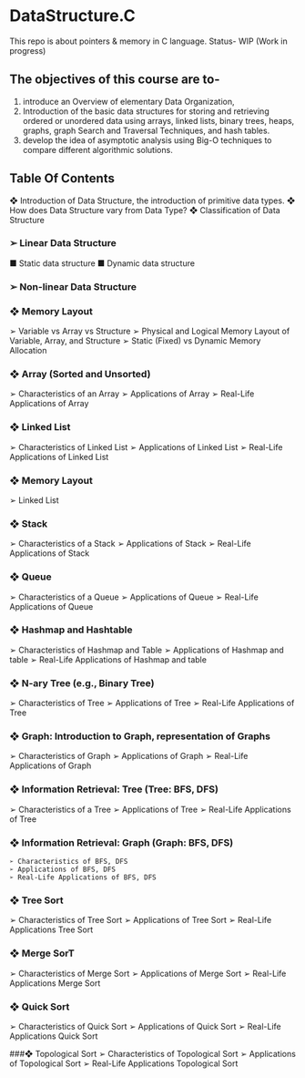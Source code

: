 # DataStructure.C
This repo is about pointers & memory in C language.
Status- WIP (Work in progress)

## The objectives of this course are to-
1. introduce an Overview of elementary Data Organization,
2. Introduction of the basic data structures for storing and retrieving ordered or
unordered data using arrays, linked lists, binary trees, heaps, graphs, graph Search
and Traversal Techniques, and hash tables.
3. develop the idea of asymptotic analysis using Big-O techniques to compare different
algorithmic solutions.

## Table Of Contents
❖ Introduction of Data Structure, the introduction of primitive data types.
❖ How does Data Structure vary from Data Type?
❖ Classification of Data Structure

### ➢ Linear Data Structure
  ■ Static data structure
  ■ Dynamic data structure
### ➢ Non-linear Data Structure

### ❖ Memory Layout
  ➢ Variable vs Array vs Structure
  ➢ Physical and Logical Memory Layout of Variable, Array, and Structure
  ➢ Static (Fixed) vs Dynamic Memory Allocation
### ❖ Array (Sorted and Unsorted)
  ➢ Characteristics of an Array
  ➢ Applications of Array
  ➢ Real-Life Applications of Array
### ❖ Linked List
  ➢ Characteristics of Linked List
  ➢ Applications of Linked List
  ➢ Real-Life Applications of Linked List

### ❖ Memory Layout
  ➢ Linked List

### ❖ Stack
  ➢ Characteristics of a Stack
  ➢ Applications of Stack
  ➢ Real-Life Applications of Stack

### ❖ Queue
  ➢ Characteristics of a Queue
  ➢ Applications of Queue
  ➢ Real-Life Applications of Queue

### ❖ Hashmap and Hashtable
  ➢ Characteristics of Hashmap and Table
  ➢ Applications of Hashmap and table
  ➢ Real-Life Applications of Hashmap and table

### ❖ N-ary Tree (e.g., Binary Tree)
  ➢ Characteristics of Tree
  ➢ Applications of Tree
  ➢ Real-Life Applications of Tree
  
### ❖ Graph: Introduction to Graph, representation of Graphs
  ➢ Characteristics of Graph
  ➢ Applications of Graph
  ➢ Real-Life Applications of Graph
  
### ❖ Information Retrieval: Tree (Tree: BFS, DFS)
  ➢ Characteristics of a Tree
  ➢ Applications of Tree
  ➢ Real-Life Applications of Tree
  
### ❖ Information Retrieval: Graph (Graph: BFS, DFS)
    ➢ Characteristics of BFS, DFS
    ➢ Applications of BFS, DFS
    ➢ Real-Life Applications of BFS, DFS

### ❖ Tree Sort
  ➢ Characteristics of Tree Sort
  ➢ Applications of Tree Sort
  ➢ Real-Life Applications Tree Sort

### ❖ Merge SorT
  ➢ Characteristics of Merge Sort
  ➢ Applications of Merge Sort
  ➢ Real-Life Applications Merge Sort

### ❖ Quick Sort
  ➢ Characteristics of Quick Sort
  ➢ Applications of Quick Sort
  ➢ Real-Life Applications Quick Sort

###❖ Topological Sort
  ➢ Characteristics of Topological Sort
  ➢ Applications of Topological Sort
  ➢ Real-Life Applications Topological Sort
